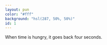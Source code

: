 ```yaml
---
layout: pun
color: "#fff"
background: "hsl(287, 50%, 50%)"
id: 1
---
```

When time is hungry, it goes back four seconds.